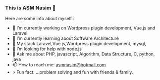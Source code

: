 ###  This is ASM Nasim 👋


Here are some info about myself :

- 🔭 I’m currently working on Wordpress plugin development, Vue.js and  Laravel
- 🌱 I’m currently learning about Software Architecture 
- 👯 My stack Laravel,Vue.js,Wordpress plugin development, mysql,  
- 🤔 I’m looking for help with node.js
- 💬 Ask me about PHP, javascript, Algorithm, Data Structure, C, python, java
- 📫 How to reach me: asmnasim@hotmail.com
- ⚡ Fun fact: ...problem solving and fun with friends & family.
<img src="https://www.designyourway.net/blog/wp-content/uploads/2018/12/programming-wallpaper7-700x525.jpg" style="display:block;margin-left:30%;" alt="" />
